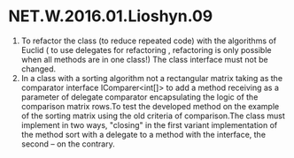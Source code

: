 # NET.W.2016.01.Lioshyn.09
1. To refactor the class (to reduce repeated code) with the algorithms of Euclid ( to use delegates for refactoring , refactoring is only possible when all methods are in one class!) The class interface must not be changed.
2. In a class with a sorting algorithm not a rectangular matrix taking as the comparator interface IComparer<int[]> to add a method receiving as a parameter of delegate comparator encapsulating the logic of the comparison matrix rows.To test the developed method on the example of the sorting matrix using the old criteria of comparison.The class must implement in two ways, "closing" in the first variant implementation of the method sort with a delegate to a method with the interface, the second – on the contrary.
